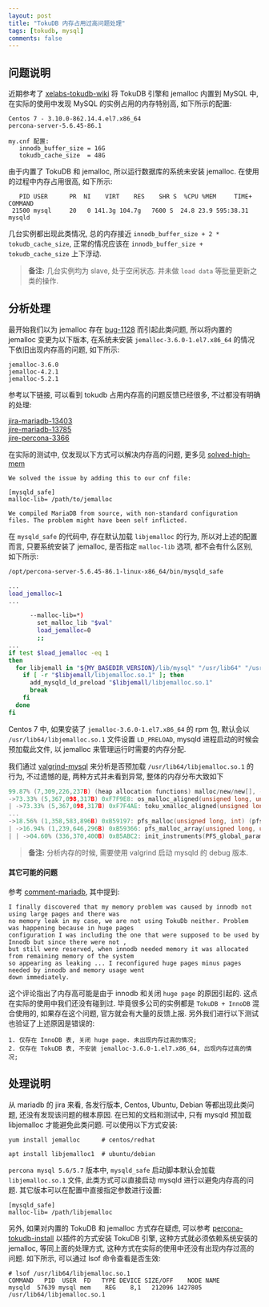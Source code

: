 ```yaml
---
layout: post
title: "TokuDB 内存占用过高问题处理"
tags: [tokudb, mysql]
comments: false
---
```


## 问题说明

近期参考了 [xelabs-tokudb-wiki](https://github.com/xelabs/tokudb/wiki) 将 TokuDB 引擎和 jemalloc 内置到 MySQL 中, 在实际的使用中发现 MySQL 的实例占用的内存特别高, 如下所示的配置:
```
Centos 7 - 3.10.0-862.14.4.el7.x86_64
percona-server-5.6.45-86.1

my.cnf 配置:
   innodb_buffer_size = 16G
   tokudb_cache_size  = 48G
``` 

由于内置了 TokuDB 和 jemalloc, 所以运行数据库的系统未安装 jemalloc. 在使用的过程中内存占用很高, 如下所示:
```
   PID USER      PR  NI    VIRT    RES    SHR S  %CPU %MEM     TIME+ COMMAND                 
 21500 mysql     20   0 141.3g 104.7g   7600 S  24.8 23.9 595:38.31 mysqld
```

几台实例都出现此类情况, 总的内存接近 `innodb_buffer_size + 2 * tokudb_cache_size`, 正常的情况应该在 `innodb_buffer_size + tokudb_cache_size` 上下浮动. 

> **备注:** 几台实例均为 slave, 处于空闲状态. 并未做 `load data` 等批量更新之类的操作.

## 分析处理

最开始我们以为 jemalloc 存在 [bug-1128](https://github.com/jemalloc/jemalloc/issues/1128) 而引起此类问题, 所以将内置的 jemalloc 变更为以下版本, 在系统未安装 `jemalloc-3.6.0-1.el7.x86_64` 的情况下依旧出现内存高的问题, 如下所示:
```
jemalloc-3.6.0
jemalloc-4.2.1
jemalloc-5.2.1
```

参考以下链接, 可以看到 tokudb 占用内存高的问题反馈已经很多, 不过都没有明确的处理:

[jira-mariadb-13403](https://jira.mariadb.org/browse/MDEV-13403)  
[jire-mariadb-13785](https://jira.mariadb.org/browse/MDEV-13785)  
[jire-percona-3366](https://jira.percona.com/browse/PS-3366)  

在实际的测试中, 仅发现以下方式可以解决内存高的问题, 更多见 [solved-high-mem](https://jira.mariadb.org/browse/MDEV-16838?focusedCommentId=114869&page=com.atlassian.jira.plugin.system.issuetabpanels:comment-tabpanel#comment-114869)
```
We solved the issue by adding this to our cnf file:

[mysqld_safe]
malloc-lib= /path/to/jemalloc

We compiled MariaDB from source, with non-standard configuration files. The problem might have been self inflicted.
```

在 `mysqld_safe` 的代码中, 存在默认加载 `libjemalloc` 的行为, 所以对上述的配置而言, 只要系统安装了 jemalloc, 是否指定 `malloc-lib` 选项, 都不会有什么区别, 如下所示:

```bash
/opt/percona-server-5.6.45-86.1-linux-x86_64/bin/mysqld_safe

...
load_jemalloc=1
...

      --malloc-lib=*)
        set_malloc_lib "$val"
        load_jemalloc=0
        ;;
...
if test $load_jemalloc -eq 1
then
  for libjemall in "${MY_BASEDIR_VERSION}/lib/mysql" "/usr/lib64" "/usr/lib/x86_64-linux-gnu" "/usr/lib"; do
    if [ -r "$libjemall/libjemalloc.so.1" ]; then
      add_mysqld_ld_preload "$libjemall/libjemalloc.so.1"
      break
    fi  
  done
fi
```

Centos 7 中, 如果安装了 `jemalloc-3.6.0-1.el7.x86_64` 的 rpm 包, 默认会以 `/usr/lib64/libjemalloc.so.1` 文件设置 `LD_PRELOAD`, mysqld 进程启动的时候会预加载此文件, 以 jemalloc 来管理运行时需要的内存分配. 

我们通过 [valgrind-mysql](https://www.percona.com/blog/2013/01/09/profiling-mysql-memory-usage-with-valgrind-massif/) 来分析是否预加载 `/usr/lib64/libjemalloc.so.1` 的行为, 不过遗憾的是, 两种方式并未看到异常, 整体的内存分布大致如下
```c
99.87% (7,309,226,237B) (heap allocation functions) malloc/new/new[], --alloc-fns, etc.
->73.33% (5,367,098,317B) 0xF7F9E8: os_malloc_aligned(unsigned long, unsigned long) (os_malloc.cc:222)
| ->73.33% (5,367,098,317B) 0xF7F4AE: toku_xmalloc_aligned(unsigned long, unsigned long) (memory.cc:402)
...
->18.56% (1,358,583,896B) 0xB59197: pfs_malloc(unsigned long, int) (pfs_global.cc:57)
| ->16.94% (1,239,646,296B) 0xB59366: pfs_malloc_array(unsigned long, unsigned long, int) (pfs_global.cc:144)
| | ->04.60% (336,370,400B) 0xB5ABC2: init_instruments(PFS_global_param const*) (pfs_instr.cc:407)
```

> **备注:** 分析内存的时候, 需要使用 valgrind 启动 mysqld 的 debug 版本.

#### 其它可能的问题

参考 [comment-mariadb](https://jira.mariadb.org/browse/MDEV-13403?focusedCommentId=105780&page=com.atlassian.jira.plugin.system.issuetabpanels:comment-tabpanel#comment-105780), 其中提到:
```
I finally discovered that my memory problem was caused by innodb not using large pages and there was 
no memory leak in my case, we are not using TokuDb neither. Problem was happening because in huge pages 
configuration I was including the one that were supposed to be used by Innodb but since there were not , 
but still were reserved, when innodb needed memory it was allocated from remaining memory of the system 
so appearing as leaking ... I reconfigured huge pages minus pages needed by innodb and memory usage went 
down immediately.
```

这个评论指出了内存高可能是由于 innodb 和关闭 `huge page` 的原因引起的. 这点在实际的使用中我们还没有碰到过. 毕竟很多公司的实例都是 `TokuDB + InnoDB` 混合使用的, 如果存在这个问题, 官方就会有大量的反馈上报. 另外我们进行以下测试也验证了上述原因是错误的:
```
1. 仅存在 InnoDB 表, 关闭 huge page. 未出现内存过高的情况;
2. 仅存在 TokuDB 表, 不安装 jemalloc-3.6.0-1.el7.x86_64, 出现内存过高的情况;
```

## 处理说明

从 mariadb 的 jira 来看, 各发行版本, Centos, Ubuntu, Debian 等都出现此类问题, 还没有发现该问题的根本原因. 在已知的文档和测试中, 只有 mysqld 预加载 libjemalloc 才能避免此类问题. 可以使用以下方式安装:
```
yum install jemalloc      # centos/redhat

apt install libjemalloc1  # ubuntu/debian
```

`percona mysql 5.6/5.7` 版本中, `mysqld_safe` 启动脚本默认会加载 `libjemalloc.so.1` 文件, 此类方式可以直接启动 mysqld 进行以避免内存高的问题. 其它版本可以在配置中直接指定参数进行设置:
```
[mysqld_safe]
malloc-lib= /path/libjemalloc
```

另外, 如果对内置的 TokuDB 和 jemalloc 方式存在疑虑, 可以参考 [percona-tokudb-install](https://www.percona.com/doc/percona-server/LATEST/tokudb/tokudb_installation.html) 以插件的方式安装 TokuDB 引擎,  这种方式就必须依赖系统安装的 jemalloc, 等同上面的处理方式, 这种方式在实际的使用中还没有出现内存过高的问题. 如下所示, 可以通过 lsof 命令查看是否生效:

```
# lsof /usr/lib64/libjemalloc.so.1 
COMMAND   PID  USER  FD   TYPE DEVICE SIZE/OFF    NODE NAME
mysqld  57639 mysql mem    REG    8,1   212096 1427805 /usr/lib64/libjemalloc.so.1
```

